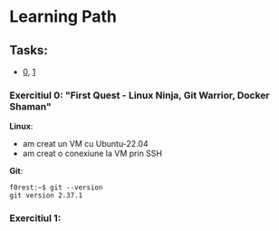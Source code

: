 # Learning Path

## Tasks:
- [0](https://github.com/GabrielBrezeanu/SA4.0-FirstQuest/blob/master/tasks/1stWEEK_README.md), [1]()

### Exercitiul 0: "First Quest - Linux Ninja, Git Warrior, Docker Shaman"

**Linux**:
- am creat un VM cu Ubuntu-22.04
- am creat o conexiune la VM prin SSH

**Git**:
```console
f0rest:~$ git --version 
git version 2.37.1
```

### Exercitiul 1:
